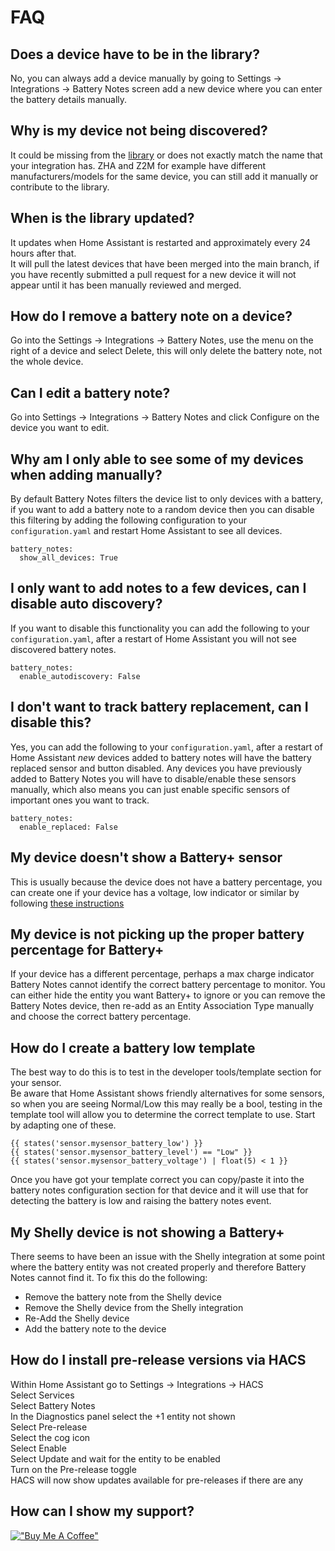 # FAQ

## Does a device have to be in the library?

No, you can always add a device manually by going to Settings -> Integrations -> Battery Notes screen add a new device where you can enter the battery details manually.

## Why is my device not being discovered?

It could be missing from the [library](https://github.com/andrew-codechimp/HA-Battery-Notes/blob/main/library.md) or does not exactly match the name that your integration has. ZHA and Z2M for example have different manufacturers/models for the same device, you can still add it manually or contribute to the library.

## When is the library updated?

It updates when Home Assistant is restarted and approximately every 24 hours after that.  
It will pull the latest devices that have been merged into the main branch, if you have recently submitted a pull request for a new device it will not appear until it has been manually reviewed and merged.

## How do I remove a battery note on a device?

Go into the Settings -> Integrations -> Battery Notes, use the menu on the right of a device and select Delete, this will only delete the battery note, not the whole device.

## Can I edit a battery note?

Go into Settings -> Integrations -> Battery Notes and click Configure on the device you want to edit.

## Why am I only able to see some of my devices when adding manually?

By default Battery Notes filters the device list to only devices with a battery, if you want to add a battery note to a random device then you can disable this filtering by adding the following configuration to your `configuration.yaml` and restart Home Assistant to see all devices.

```
battery_notes:
  show_all_devices: True
```

## I only want to add notes to a few devices, can I disable auto discovery?

If you want to disable this functionality you can add the following to your `configuration.yaml`, after a restart of Home Assistant you will not see discovered battery notes.

```
battery_notes:
  enable_autodiscovery: False
```

## I don't want to track battery replacement, can I disable this?

Yes, you can add the following to your `configuration.yaml`, after a restart of Home Assistant _new_ devices added to battery notes will have the battery replaced sensor and button disabled. Any devices you have previously added to Battery Notes you will have to disable/enable these sensors manually, which also means you can just enable specific sensors of important ones you want to track.

```
battery_notes:
  enable_replaced: False
```

## My device doesn't show a Battery+ sensor

This is usually because the device does not have a battery percentage, you can create one if your device has a voltage, low indicator or similar by following [these instructions](entities.md/#adding-a-battery-percentage)

## My device is not picking up the proper battery percentage for Battery+

If your device has a different percentage, perhaps a max charge indicator Battery Notes cannot identify the correct battery percentage to monitor. You can either hide the entity you want Battery+ to ignore or you can remove the Battery Notes device, then re-add as an Entity Association Type manually and choose the correct battery percentage.

## How do I create a battery low template

The best way to do this is to test in the developer tools/template section for your sensor.  
Be aware that Home Assistant shows friendly alternatives for some sensors, so when you are seeing Normal/Low this may really be a bool, testing in the template tool will allow you to determine the correct template to use. Start by adapting one of these.

```
{{ states('sensor.mysensor_battery_low') }}
{{ states('sensor.mysensor_battery_level') == "Low" }}
{{ states('sensor.mysensor_battery_voltage') | float(5) < 1 }}
```

Once you have got your template correct you can copy/paste it into the battery notes configuration section for that device and it will use that for detecting the battery is low and raising the battery notes event.

## My Shelly device is not showing a Battery+

There seems to have been an issue with the Shelly integration at some point where the battery entity was not created properly and therefore Battery Notes cannot find it. To fix this do the following:

- Remove the battery note from the Shelly device
- Remove the Shelly device from the Shelly integration
- Re-Add the Shelly device
- Add the battery note to the device

## How do I install pre-release versions via HACS

Within Home Assistant go to Settings -> Integrations -> HACS  
Select Services  
Select Battery Notes  
In the Diagnostics panel select the +1 entity not shown  
Select Pre-release  
Select the cog icon  
Select Enable  
Select Update and wait for the entity to be enabled  
Turn on the Pre-release toggle  
HACS will now show updates available for pre-releases if there are any

## How can I show my support?

[!["Buy Me A Coffee"](https://www.buymeacoffee.com/assets/img/custom_images/yellow_img.png)](https://www.buymeacoffee.com/codechimp)

